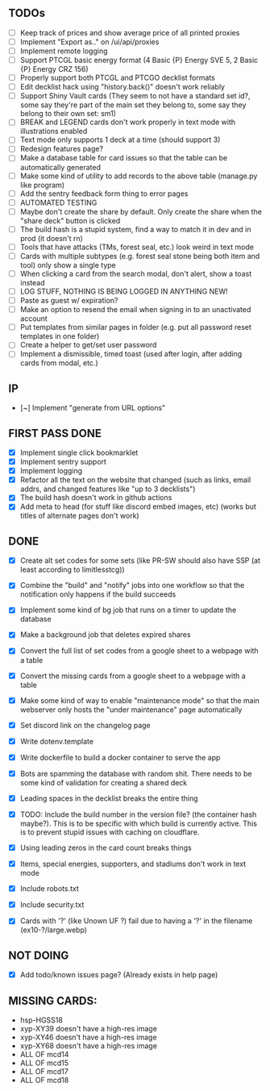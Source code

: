 ## TODOs

- [ ] Keep track of prices and show average price of all printed proxies
- [ ] Implement "Export as.." on /ui/api/proxies
- [ ] Implement remote logging
- [ ] Support PTCGL basic energy format (4 Basic {P} Energy SVE 5, 2 Basic {P} Energy CRZ 156)
- [ ] Properly support both PTCGL and PTCGO decklist formats
- [ ] Edit decklist hack using "history.back()" doesn't work reliably
- [ ] Support Shiny Vault cards (They seem to not have a standard set id?, some say they're part of the main set they
  belong to, some say they belong to their own set: sm1)
- [ ] BREAK and LEGEND cards don't work properly in text mode with illustrations enabled
- [ ] Text mode only supports 1 deck at a time (should support 3)
- [ ] Redesign features page?
- [ ] Make a database table for card issues so that the table can be automatically generated
- [ ] Make some kind of utility to add records to the above table (manage.py like program)
- [ ] Add the sentry feedback form thing to error pages
- [ ] AUTOMATED TESTING
- [ ] Maybe don't create the share by default. Only create the share when the "share deck" button is clicked
- [ ] The build hash is a stupid system, find a way to match it in dev and in prod (it doesn't rn)
- [ ] Tools that have attacks (TMs, forest seal, etc.) look weird in text mode
- [ ] Cards with multiple subtypes (e.g. forest seal stone being both item and tool) only show a single type
- [ ] When clicking a card from the search modal, don't alert, show a toast instead
- [ ] LOG STUFF, NOTHING IS BEING LOGGED IN ANYTHING NEW!
- [ ] Paste as guest w/ expiration?
- [ ] Make an option to resend the email when signing in to an unactivated account
- [ ] Put templates from similar pages in folder (e.g. put all password reset templates in one folder)
- [ ] Create a helper to get/set user password
- [ ] Implement a dismissible, timed toast (used after login, after adding cards from modal, etc.)

## IP

- [~] Implement "generate from URL options"

## FIRST PASS DONE

- [X] Implement single click bookmarklet
- [X] Implement sentry support
- [X] Implement logging
- [X] Refactor all the text on the website that changed (such as links, email addrs, and changed features like "up to
  3 decklists")
- [X] The build hash doesn't work in github actions
- [X] Add meta to head (for stuff like discord embed images, etc) (works but titles of alternate pages don't work)

## DONE

- [X] Create alt set codes for some sets (like PR-SW should also have SSP (at least according to limitlesstcg))
- [X] Combine the "build" and "notify" jobs into one workflow so that the notification only happens if the build succeeds
- [X] Implement some kind of bg job that runs on a timer to update the database
- [X] Make a background job that deletes expired shares
- [X] Convert the full list of set codes from a google sheet to a webpage with a table
- [X] Convert the missing cards from a google sheet to a webpage with a table
- [X] Make some kind of way to enable "maintenance mode" so that the main webserver only hosts the "under maintenance"
  page automatically
- [X] Set discord link on the changelog page
- [X] Write dotenv.template
- [X] Write dockerfile to build a docker container to serve the app
- [X] Bots are spamming the database with random shit. There needs to be some kind of validation for creating a shared
  deck
- [X] Leading spaces in the decklist breaks the entire thing
- [X] TODO: Include the build number in the version file? (the container hash maybe?). This is to be specific with which
  build is currently active. This is to prevent stupid issues with caching on cloudflare.
- [X] Using leading zeros in the card count breaks things
- [X] Items, special energies, supporters, and stadiums don't work in text mode
- [X] Include robots.txt
- [X] Include security.txt
- [X] Cards with '?' (like Unown UF ?) fail due to having a '?' in the filename (ex10-?/large.webp)


## NOT DOING

- [X] Add todo/known issues page? (Already exists in help page)

## MISSING CARDS:

- hsp-HGSS18
- xyp-XY39 doesn't have a high-res image
- xyp-XY46 doesn't have a high-res image
- xyp-XY68 doesn't have a high-res image
- ALL OF mcd14
- ALL OF mcd15
- ALL OF mcd17
- ALL OF mcd18

